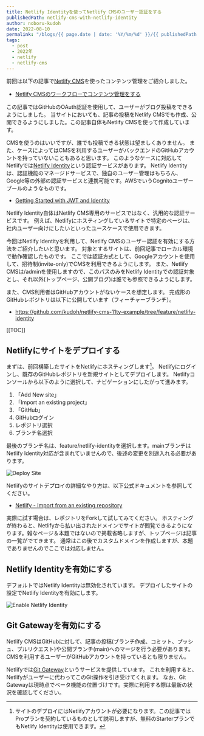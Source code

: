 ```yaml
---
title: Netlify Identityを使ってNetlify CMSのユーザー認証をする
publishedPath: netlify-cms-with-netlify-identity
author: noboru-kudoh
date: 2022-08-10
permalink: "/blogs/{{ page.date | date: '%Y/%m/%d' }}/{{ publishedPath }}/"
tags:
  - post
  - 2022年
  - netlify
  - netlify-cms
---
```

前回は以下の記事で[Netlify CMS](https://www.netlifycms.org/)を使ったコンテンツ管理をご紹介しました。

- [Netlify CMSのワークフローでコンテンツ管理をする](/blogs/2022/08/03/netlifycms-workflow-intro/)

この記事ではGitHubのOAuth認証を使用して、ユーザーがブログ投稿をできるようにしました。
当サイトにおいても、記事の投稿をNetlify CMSでも作成、公開できるようにしました。この記事自体もNetlify CMSを使って作成しています。

CMSを使うのはいいですが、誰でも投稿できる状態は望ましくありません。
また、ケースによってはCMSを利用するユーザーがバックエンドのGitHubアカウントを持っていないこともあると思います。
このようなケースに対応してNetlifyでは[Netlify Identity](https://docs.netlify.com/visitor-access/identity/)という認証サービスがあります。
Netlify Identityは、認証機能のマネージドサービスで、独自のユーザー管理はもちろん、Google等の外部の認証サービスと連携可能です。AWSでいうCognitoユーザープールのようなものです。

- [Getting Started with JWT and Identity](https://www.netlify.com/blog/2018/01/23/getting-started-with-jwt-and-identity/)

Netlify Identity自体はNetlify CMS専用のサービスではなく、汎用的な認証サービスです。
例えば、Netlifyにホスティングしているサイトで特定のページは、社内ユーザー向けにしたいといったユースケースで使用できます。

今回はNetlify Identityを利用して、Netlify CMSのユーザー認証を有効にする方法をご紹介したいと思います。
対象とするサイトは、前回記事でローカル環境で動作確認したものです。
ここでは認証方式として、Googleアカウントを使用して、招待制(invite-only)でCMSを利用できるようにします。
また、Netlify CMSは/adminを使用しますので、このパスのみをNetlify Identityでの認証対象とし、それ以外(トップページ、公開ブログ)は誰でも参照できるようにします。

また、CMS利用者はGitHubアカウントがないケースを想定します。
完成形のGitHubレポジトリは以下に公開しています（フィーチャーブランチ）。

- <https://github.com/kudoh/netlify-cms-11ty-example/tree/feature/netlify-identity>

[[TOC]]

## Netlifyにサイトをデプロイする

まずは、前回構築したサイトをNetlifyにホスティングします[^1]。
Netlifyにログインし、既存のGitHubレポジトリを新規サイトとしてデプロイします。
Netlifyコンソールから以下のように選択して、ナビゲーションにしたがって進みます。

1. 「Add New site」
1. 「Import an existing project」
1. 「GitHub」
1. GitHubログイン
1. レポジトリ選択
1. ブランチ名選択

最後のブランチ名は、feature/netlify-identityを選択します。mainブランチはNetlify Identity対応が含まれていませんので、後述の変更を別途入れる必要があります。

![Deploy Site](https://i.gyazo.com/7d9cf17aae4293818d9487ff1e59ef29.png)

Netlifyのサイトデプロイの詳細なやり方は、以下公式ドキュメントを参照してください。

- [Netlify - Import from an existing repository](https://docs.netlify.com/welcome/add-new-site/#import-from-an-existing-repository)

[^1]: サイトのデプロイにはNetlifyアカウントが必要になります。この記事ではProプランを契約しているものとして説明しますが、無料のStarterプランでもNetlify Identityは使用できます。

実際に試す場合は、レポジトリをForkして試してみてください。
ホスティングが終わると、Netlifyから払い出されたドメインでサイトが閲覧できるようになります。雑なページ＆本題ではないので掲載省略しますが、トップページは記事の一覧がでてきます。
通常はこの後でカスタムドメインを作成しますが、本題でありませんのでここでは対応しません。

## Netlify Identityを有効にする

デフォルトではNetlify Identityは無効化されています。
デプロイしたサイトの設定でNetlify Identityを有効にします。

![Enable Netlify Identity](https://i.gyazo.com/dc9ee4de8a07293bec1a05edf8c92405.png)

## Git Gatewayを有効にする

Netlify CMSはGitHubに対して、記事の投稿(ブランチ作成、コミット、プッシュ、プルリクエスト)や公開ブランチ(main)へのマージを行う必要があります。
CMSを利用するユーザーがGitHubアカウントを持っているとも限りません。

Netlifyでは[Git Gateway](https://docs.netlify.com/visitor-access/git-gateway/)というサービスを提供しています。
これを利用すると、Netlifyがユーザーに代わってこのGit操作を引き受けてくれます。
なお、Git Gatewayは現時点でベータ機能の位置づけです。実際に利用する際は最新の状況を確認してください。
